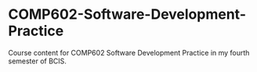 # COMP602-Software-Development-Practice
Course content for COMP602 Software Development Practice in my fourth semester of BCIS. 
